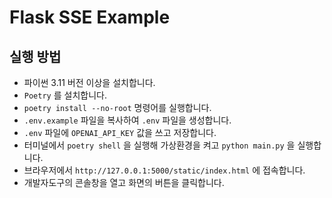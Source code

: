 # Flask SSE Example

## 실행 방법

- 파이썬 3.11 버전 이상을 설치합니다.
- `Poetry` 를 설치합니다.
- `poetry install --no-root` 명령어를 실행합니다.
- `.env.example` 파일을 복사하여 `.env` 파일을 생성합니다.
- `.env` 파일에 `OPENAI_API_KEY` 값을 쓰고 저장합니다.
- 터미널에서 `poetry shell` 을 실행해 가상환경을 켜고 `python main.py` 을 실행합니다.
- 브라우저에서 `http://127.0.0.1:5000/static/index.html` 에 접속합니다.
- 개발자도구의 콘솔창을 열고 화면의 버튼을 클릭합니다.
